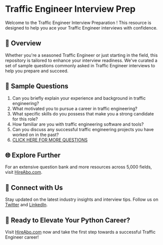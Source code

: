 # Traffic Engineer Interview Prep

Welcome to the Traffic Engineer Interview Preparation ! This resource is designed to help you ace your Traffic Engineer interviews with confidence.

## 🚀 Overview

Whether you're a seasoned Traffic Engineer or just starting in the field, this repository is tailored to enhance your interview readiness. We've curated a set of sample questions commonly asked in Traffic Engineer interviews to help you prepare and succeed.

## 📝 Sample Questions

1. Can you briefly explain your experience and background in traffic engineering?
2. What motivated you to pursue a career in traffic engineering?
3. What specific skills do you possess that make you a strong candidate for this role?
4. How familiar are you with traffic engineering software and tools?
5. Can you discuss any successful traffic engineering projects you have worked on in the past?
6. [CLICK HERE FOR MORE QUESTIONS](https://hireabo.com/job/3_0_11/Traffic%20Engineer)

## 🌐 Explore Further

For an extensive question bank and more resources across 5,000 fields, visit [HireAbo.com](https://www.hireabo.com).

## 📱 Connect with Us

Stay updated on the latest industry insights and interview tips. Follow us on [Twitter](https://twitter.com/hireabo) and [LinkedIn](https://www.linkedin.com/in/hire-abo-3609972a8/).

## 🚀 Ready to Elevate Your Python Career?

Visit [HireAbo.com](https://www.hireabo.com) now and take the first step towards a successful Traffic Engineer career!
